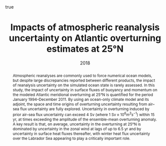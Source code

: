 ---
# Documentation: https://sourcethemes.com/academic/docs/managing-content/

title: Impacts of atmospheric reanalysis uncertainty on Atlantic overturning estimates at 25°N
subtitle:
authors:
- Helen R Pillar
- Helen L Johnson
- David P Marshall
- Patrick Heimbach
- So Takao
tags: []
categories: [Climate]
date: '2018'
lastmod: 2018-11-01T21:26:40+01:00
featured: false
draft: false
katex: true
math: true

# Featured image
# To use, add an image named `featured.jpg/png` to your page's folder.
# Focal points: Smart, Center, TopLeft, Top, TopRight, Left, Right, BottomLeft, Bottom, BottomRight.
image:
  caption: ''
  focal_point: 'Smart'
  preview_only: true

# Projects (optional).
#   Associate this post with one or more of your projects.
#   Simply enter your project's folder or file name without extension.
#   E.g. `projects = ["internal-project"]` references `content/project/deep-learning/index.md`.
#   Otherwise, set `projects = []`.
projects: []
publishDate: '2018'
publication_types:
- '2'
abstract: Atmospheric reanalyses are commonly used to force numerical ocean models, but despite large discrepancies reported between different products, the impact of reanalysis uncertainty on the simulated ocean state is rarely assessed. In this study, the impact of uncertainty in surface fluxes of buoyancy and momentum on the modeled Atlantic meridional overturning at 25°N is quantified for the period January 1994–December 2011. By using an ocean-only climate model and its adjoint, the space and time origins of overturning uncertainty resulting from air–sea flux uncertainty are fully explored. Uncertainty in overturning induced by prior air–sea flux uncertainty can exceed 4 Sv (where 1 Sv ≡ $10^6 m^3 s^{−1}$) within 15 yr, at times exceeding the amplitude of the ensemble-mean overturning anomaly. A key result is that, on average, uncertainty in the overturning at 25°N is dominated by uncertainty in the zonal wind at lags of up to 6.5 yr and by uncertainty in surface heat fluxes thereafter, with winter heat flux uncertainty over the Labrador Sea appearing to play a critically important role.
publication: '*Journal of Climate*'
url_pdf: 'https://journals.ametsoc.org/view/journals/clim/31/21/jcli-d-18-0241.1.xml'
---